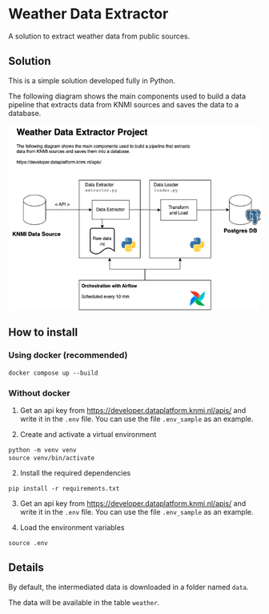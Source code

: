 # Weather Data Extractor
A solution to extract weather data from public sources.

## Solution

This is a simple solution developed fully in Python.

The following diagram shows the main components used to build a data pipeline that extracts data from KNMI sources and saves the data to a database.

![image](docs/design.drawio.png)

## How to install

### Using docker (recommended)

```
docker compose up --build
```


### Without docker

1. Get an api key from https://developer.dataplatform.knmi.nl/apis/ and write it in the `.env` file. You can use the file `.env_sample` as an example.

2. Create and activate a virtual environment

```
python -m venv venv
source venv/bin/activate
```

2. Install the required dependencies 

```
pip install -r requirements.txt
```

3. Get an api key from https://developer.dataplatform.knmi.nl/apis/ and write it in the `.env` file. You can use the file `.env_sample` as an example.

4. Load the environment variables 

```
source .env
```

## Details

By default, the intermediated data is downloaded in a folder named `data`.

The data will be available in the table `weather`.
